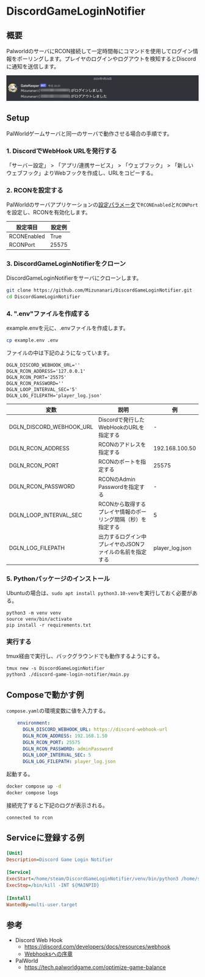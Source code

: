 # DiscordGameLoginNotifier

## 概要

PalworldのサーバにRCON接続して一定時間毎にコマンドを使用してログイン情報をポーリングします。プレイヤのログインやログアウトを検知するとDiscordに通知を送信します。

![](./doc/image/iamge-1.png)

## Setup

PalWorldゲームサーバと同一のサーバで動作させる場合の手順です。

### 1. DiscordでWebHook URLを発行する

「サーバー設定」 > 「アプリ/連携サービス」 > 「ウェブフック」 > 「新しいウェブフック」よりWebフックを作成し、URLをコピーする。

### 2. RCONを設定する

PalWorldのサーバアプリケーションの[設定パラメータ](https://tech.palworldgame.com/optimize-game-balance)で`RCONEnabled`と`RCONPort`を設定し、RCONを有効化します。

| 設定項目    | 設定例 |
| ----------- | ------ |
| RCONEnabled | True   |
| RCONPort    | 25575  |

### 3. DiscordGameLoginNotifierをクローン

DiscordGameLoginNotifierをサーバにクローンします。

```bash
git clone https://github.com/Mizunanari/DiscordGameLoginNotifier.git
cd DiscordGameLoginNotifier
```

### 4. ".env"ファイルを作成する

example.envを元に、.envファイルを作成します。

```bash
cp example.env .env
```

ファイルの中は下記のようになっています。

```text
DGLN_DISCORD_WEBHOOK_URL=''
DGLN_RCON_ADDRESS='127.0.0.1'
DGLN_RCON_PORT='25575'
DGLN_RCON_PASSWORD=''
DGLN_LOOP_INTERVAL_SEC='5'
DGLN_LOG_FILEPATH='player_log.json'
```

| 変数                     | 説明                                                         | 例              |
| ------------------------ | ------------------------------------------------------------ | --------------- |
| DGLN_DISCORD_WEBHOOK_URL | Discordで発行したWebHookのURLを指定する                      | -               |
| DGLN_RCON_ADDRESS        | RCONのアドレスを指定する                                     | 192.168.100.50  |
| DGLN_RCON_PORT           | RCONのポートを指定する                                       | 25575           |
| DGLN_RCON_PASSWORD       | RCONのAdmin Passwordを指定する                               | -               |
| DGLN_LOOP_INTERVAL_SEC   | RCONから取得するプレイヤ情報のポーリング間隔（秒）を指定する | 5               |
| DGLN_LOG_FILEPATH        | 出力するログイン中プレイヤのJSONファイルの名前を指定する     | player_log.json |

### 5. Pythonパッケージのインストール

Ubuntuの場合は、`sudo apt install python3.10-venv`を実行しておく必要がある。

```
python3 -m venv venv
source venv/bin/activate
pip install -r requirements.txt
```

###  実行する

tmux経由で実行し、バックグラウンドでも動作するようにする。

```
tmux new -s DiscordGameLoginNotifier
python3 ./discord-game-login-notifier/main.py
```

## Composeで動かす例

`compose.yaml`の環境変数に値を入力する。

```yaml
    environment:
      DGLN_DISCORD_WEBHOOK_URL: https://discord-webhook-url
      DGLN_RCON_ADDRESS: 192.168.1.50
      DGLN_RCON_PORT: 25575
      DGLN_RCON_PASSWORD: adminPassword
      DGLN_LOOP_INTERVAL_SEC: 5
      DGLN_LOG_FILEPATH: player_log.json
```

起動する。

```bash
docker compose up -d
docker compose logs
```

接続完了すると下記のログが表示される。

```
connected to rcon
```

## Serviceに登録する例

```ini
[Unit]
Description=Discord Game Login Notifier

[Service]
ExecStart=/home/steam/DiscordGameLoginNotifier/venv/bin/python3 /home/steam/DiscordGameLoginNotifier/discord-game-login-notifier/main.py
ExecStop=/bin/kill -INT ${MAINPID}

[Install]
WantedBy=multi-user.target
```


## 参考

- Discord Web Hook
    - https://discord.com/developers/docs/resources/webhook
    - [Webhooksへの序章](https://support.discord.com/hc/ja/articles/228383668-%E3%82%BF%E3%82%A4%E3%83%88%E3%83%AB-Webhooks%E3%81%B8%E3%81%AE%E5%BA%8F%E7%AB%A0)
- PalWorld
    - https://tech.palworldgame.com/optimize-game-balance

